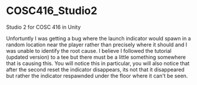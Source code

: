 # COSC416_Studio2
Studio 2 for COSC 416 in Unity

Unfortuntly I was getting a bug where the launch indicator would spawn in a random location near the player rather than precisely where it should and I was unable to identify the root cause. I believe I followed the tutorial (updated version) to a tee but there must be a little something somewhere that is causing this. You will notice this in particular, you will also notice that after the second reset the indicator disappears, its not that it disappeared but rather the indicator respawnded under the floor where it can't be seen. 
